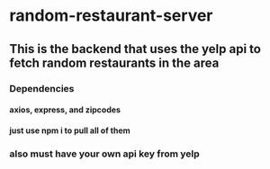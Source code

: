 # random-restaurant-server


## This is the backend that uses the yelp api to fetch random restaurants in the area


### Dependencies 

#### axios, express, and zipcodes


#### just use npm i to pull all of them


### also must have your own api key from yelp
